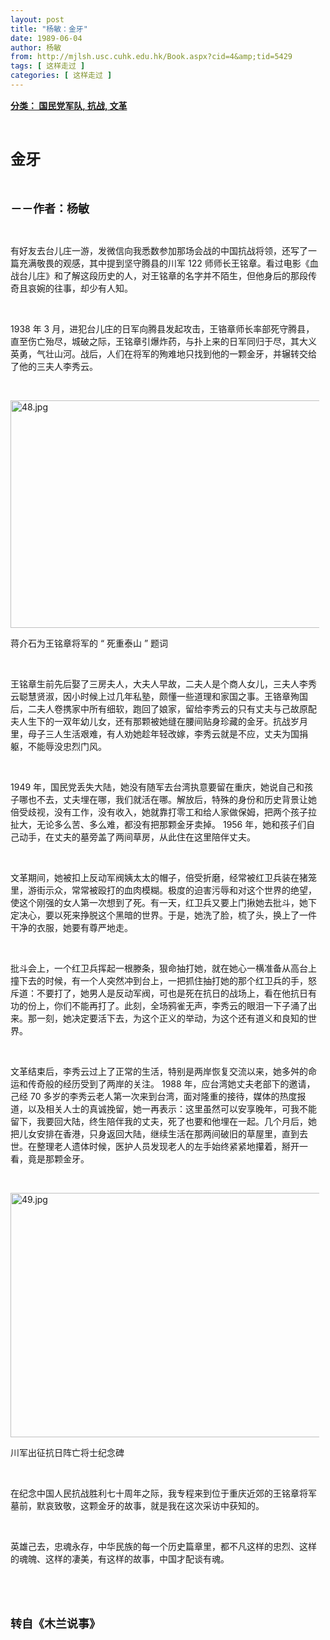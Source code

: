 ```yaml
---
layout: post
title: "杨敏：金牙"
date: 1989-06-04
author: 杨敏
from: http://mjlsh.usc.cuhk.edu.hk/Book.aspx?cid=4&amp;tid=5429
tags: [ 这样走过 ]
categories: [ 这样走过 ]
---
```


<div style="margin: 15px 10px 10px 0px;">
<div>
<span id="ctl00_ContentPlaceHolder1_chapter1_SubjectLabel" style="font-weight:bold;text-decoration:underline;">
   分类： 国民党军队, 抗战, 文革
  </span>
</div>
<p class="p1">
<b>
<font size="5">
<span class="s1">
</span>
<br/>
</font>
</b>
</p>
<p class="p2">
<span class="s1">
<b>
<font size="5">
     金牙
    </font>
</b>
</span>
</p>
<p class="p1">
<b>
<font size="4">
<span class="s1">
</span>
<br/>
</font>
</b>
</p>
<p class="p2">
<span class="s1">
<b>
<font size="4">
     －－作者：杨敏
    </font>
</b>
</span>
</p>
<p class="p1">
<span class="s1">
</span>
<br/>
</p>
<p class="p2">
<span class="s1">
   有好友去台儿庄一游，发微信向我悉数参加那场会战的中国抗战将领，还写了一篇充满敬畏的观感，其中提到坚守腾县的川军
  </span>
<span class="s2">
   122
  </span>
<span class="s1">
   师师长王铭章。看过电影《血战台儿庄》和了解这段历史的人，对王铭章的名字并不陌生，但他身后的那段传奇且哀婉的往事，却少有人知。
  </span>
</p>
<p class="p1">
<span class="s1">
</span>
<br/>
</p>
<p class="p2">
<span class="s2">
   1938
  </span>
<span class="s1">
   年
  </span>
<span class="s2">
   3
  </span>
<span class="s1">
   月，进犯台儿庄的日军向腾县发起攻击，王铬章师长率部死守腾县，直至伤亡殆尽，城破之际，王铭章引爆炸药，与扑上来的日军同归于尽，其大义英勇，气壮山河。战后，人们在将军的殉难地只找到他的一颗金牙，并辗转交给了他的三夫人李秀云。
  </span>
</p>
<p class="p1">
<span class="s1">
</span>
<br/>
</p>
<p class="p3">
<span class="s1">
<img alt="48.jpg" border="0" height="364" src="http://mjlsh.usc.cuhk.edu.hk/medias/contents/5429/48.jpg" width="550"/>
</span>
</p>
<p class="p2">
<span class="s1">
   蒋介石为王铭章将军的
  </span>
<span class="s2">
   “
  </span>
<span class="s1">
   死重泰山
  </span>
<span class="s2">
   ”
  </span>
<span class="s1">
   题词
  </span>
</p>
<p class="p1">
<span class="s1">
</span>
<br/>
</p>
<p class="p2">
<span class="s1">
   王铭章生前先后娶了三房夫人，大夫人早故，二夫人是个商人女儿，三夫人李秀云聪慧贤淑，因小时候上过几年私塾，颇懂一些道理和家国之事。王铬章殉国后，二夫人卷携家中所有细软，跑回了娘家，留给李秀云的只有丈夫与己故原配夫人生下的一双年幼儿女，还有那颗被她缝在腰间贴身珍藏的金牙。抗战岁月里，母子三人生活艰难，有人劝她趁年轻改嫁，李秀云就是不应，丈夫为国捐躯，不能辱没忠烈门风。
  </span>
</p>
<p class="p1">
<span class="s1">
</span>
<br/>
</p>
<p class="p2">
<span class="s2">
   1949
  </span>
<span class="s1">
   年，国民党丢失大陆，她没有随军去台湾执意要留在重庆，她说自己和孩子哪也不去，丈夫埋在哪，我们就活在哪。解放后，特殊的身份和历史背景让她倍受歧视，没有工作，没有收入，她就靠打零工和给人家做保姆，把两个孩子拉扯大，无论多么苦、多么难，都没有把那颗金牙卖掉。
  </span>
<span class="s2">
   1956
  </span>
<span class="s1">
   年，她和孩子们自己动手，在丈夫的墓旁盖了两间草房，从此住在这里陪伴丈夫。
  </span>
</p>
<p class="p1">
<span class="s1">
</span>
<br/>
</p>
<p class="p2">
<span class="s1">
   文革期间，她被扣上反动军阀姨太太的帽子，倍受折磨，经常被红卫兵装在猪笼里，游街示众，常常被殴打的血肉模糊。极度的迫害污辱和对这个世界的绝望，使这个刚强的女人第一次想到了死。有一天，红卫兵又要上门揪她去批斗，她下定决心，要以死来挣脱这个黑暗的世界。于是，她洗了脸，梳了头，换上了一件干净的衣服，她要有尊严地走。
  </span>
</p>
<p class="p1">
<span class="s1">
</span>
<br/>
</p>
<p class="p2">
<span class="s1">
   批斗会上，一个红卫兵挥起一根滕条，狠命抽打她，就在她心一横准备从高台上撞下去的时候，有一个人突然冲到台上，一把抓住抽打她的那个红卫兵的手，怒斥道：不要打了，她男人是反动军阀，可也是死在抗日的战场上，看在他抗日有功的份上，你们不能再打了。此刻，全场鸦雀无声，李秀云的眼泪一下子涌了出来。那一刻，她决定要活下去，为这个正义的举动，为这个还有道义和良知的世界。
  </span>
</p>
<p class="p1">
<span class="s1">
</span>
<br/>
</p>
<p class="p2">
<span class="s1">
   文革结束后，李秀云过上了正常的生活，特别是两岸恢复交流以来，她多舛的命运和传奇般的经历受到了两岸的关注。
  </span>
<span class="s2">
   1988
  </span>
<span class="s1">
   年，应台湾她丈夫老部下的邀请，己经
  </span>
<span class="s2">
   70
  </span>
<span class="s1">
   多岁的李秀云老人第一次来到台湾，面对隆重的接待，媒体的热度报道，以及相关人士的真诚挽留，她一再表示：这里虽然可以安享晚年，可我不能留下，我要回大陆，终生陪伴我的丈夫，死了也要和他埋在一起。几个月后，她把儿女安排在香港，只身返回大陆，继续生活在那两间破旧的草屋里，直到去世。在整理老人遗体时候，医护人员发现老人的左手始终紧紧地攥着，掰开一看，竟是那颗金牙。
  </span>
</p>
<p class="p1">
<span class="s1">
</span>
<br/>
</p>
<p class="p3">
<span class="s1">
<img alt="49.jpg" border="0" height="391" src="http://mjlsh.usc.cuhk.edu.hk/medias/contents/5429/49.jpg" width="550"/>
</span>
</p>
<p class="p2">
<span class="s1">
   川军出征抗日阵亡将士纪念碑
  </span>
</p>
<p class="p1">
<span class="s1">
</span>
<br/>
</p>
<p class="p2">
<span class="s1">
   在纪念中国人民抗战胜利七十周年之际，我专程来到位于重庆近郊的王铭章将军墓前，默哀致敬，这颗金牙的故事，就是我在这次采访中获知的。
  </span>
</p>
<p class="p1">
<span class="s1">
</span>
<br/>
</p>
<p class="p2">
<span class="s1">
   英雄己去，忠魂永存，中华民族的每一个历史篇章里，都不凡这样的忠烈、这样的魂魄、这样的凄美，有这样的故事，中国才配谈有魂。
  </span>
</p>
<p class="p1">
<span class="s1">
</span>
<br/>
</p>
<p class="p1">
<b>
<font size="4">
<span class="s1">
</span>
<br/>
</font>
</b>
</p>
<p class="p2">
<span class="s1">
<b>
<font size="4">
     转自《木兰说事》
    </font>
</b>
</span>
</p>
</div>
